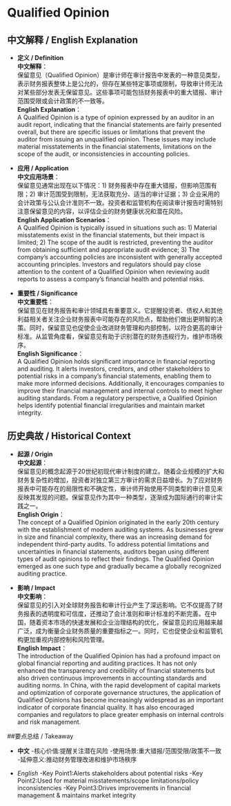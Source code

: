 # Qualified Opinion

## 中文解释 / English Explanation

* **定义 / Definition**  
  **中文解释**：  
  保留意见（Qualified Opinion）是审计师在审计报告中发表的一种意见类型，表示财务报表整体上是公允的，但存在某些特定事项或限制，导致审计师无法对某些部分发表无保留意见。这些事项可能包括财务报表中的重大错报、审计范围受限或会计政策的不一致等。  
  **English Explanation**：  
  A Qualified Opinion is a type of opinion expressed by an auditor in an audit report, indicating that the financial statements are fairly presented overall, but there are specific issues or limitations that prevent the auditor from issuing an unqualified opinion. These issues may include material misstatements in the financial statements, limitations on the scope of the audit, or inconsistencies in accounting policies.

* **应用 / Application**  
  **中文应用场景**：  
  保留意见通常出现在以下情况：1) 财务报表中存在重大错报，但影响范围有限；2) 审计范围受到限制，无法获取充分、适当的审计证据；3) 企业采用的会计政策与公认会计准则不一致。投资者和监管机构在阅读审计报告时需特别注意保留意见的内容，以评估企业的财务健康状况和潜在风险。  
  **English Application Scenarios**：  
  A Qualified Opinion is typically issued in situations such as: 1) Material misstatements exist in the financial statements, but their impact is limited; 2) The scope of the audit is restricted, preventing the auditor from obtaining sufficient and appropriate audit evidence; 3) The company’s accounting policies are inconsistent with generally accepted accounting principles. Investors and regulators should pay close attention to the content of a Qualified Opinion when reviewing audit reports to assess a company’s financial health and potential risks.

* **重要性 / Significance**  
  **中文重要性**：  
  保留意见在财务报告和审计领域具有重要意义。它提醒投资者、债权人和其他利益相关者关注企业财务报表中可能存在的风险点，帮助他们做出更明智的决策。同时，保留意见也促使企业改进财务管理和内部控制，以符合更高的审计标准。从监管角度看，保留意见有助于识别潜在的财务违规行为，维护市场秩序。  
  **English Significance**：  
  A Qualified Opinion holds significant importance in financial reporting and auditing. It alerts investors, creditors, and other stakeholders to potential risks in a company’s financial statements, enabling them to make more informed decisions. Additionally, it encourages companies to improve their financial management and internal controls to meet higher auditing standards. From a regulatory perspective, a Qualified Opinion helps identify potential financial irregularities and maintain market integrity.

## 历史典故 / Historical Context

* **起源 / Origin**  
  **中文起源**：  
  保留意见的概念起源于20世纪初现代审计制度的建立。随着企业规模的扩大和财务复杂性的增加，投资者对独立第三方审计的需求日益增长。为了应对财务报表中可能存在的局限性和不确定性，审计师开始使用不同类型的审计意见来反映其发现的问题。保留意见作为其中一种类型，逐渐成为国际通行的审计实践之一。  
  **English Origin**：  
  The concept of a Qualified Opinion originated in the early 20th century with the establishment of modern auditing systems. As businesses grew in size and financial complexity, there was an increasing demand for independent third-party audits. To address potential limitations and uncertainties in financial statements, auditors began using different types of audit opinions to reflect their findings. The Qualified Opinion emerged as one such type and gradually became a globally recognized auditing practice.

* **影响 / Impact**  
  **中文影响**：  
  保留意见的引入对全球财务报告和审计行业产生了深远影响。它不仅提高了财务报表的透明度和可信度，还推动了会计准则和审计标准的不断完善。在中国，随着资本市场的快速发展和企业治理结构的优化，保留意见的应用越来越广泛，成为衡量企业财务质量的重要指标之一。同时，它也促使企业和监管机构更加重视内部控制和风险管理。  
  **English Impact**：  
The introduction of the Qualified Opinion has had a profound impact on global financial reporting and auditing practices. It has not only enhanced the transparency and credibility of financial statements but also driven continuous improvements in accounting standards and auditing norms. In China, with the rapid development of capital markets and optimization of corporate governance structures, the application of Qualified Opinions has become increasingly widespread as an important indicator of corporate financial quality. It has also encouraged companies and regulators to place greater emphasis on internal controls and risk management.

##要点总结 / Takeaway

* **中文**
-核心价值:提醒关注潜在风险
-使用场景:重大错报/范围受限/政策不一致
-延伸意义:推动财务管理改进和维护市场秩序

* *English*
-Key Point1:Alerts stakeholders about potential risks
-Key Point2:Used for material misstatements/scope limitations/policy inconsistencies
-Key Point3:Drives improvements in financial management & maintains market integrity